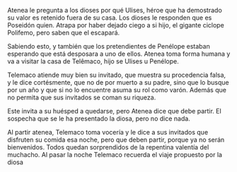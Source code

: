 Atenea le pregunta a los dioses por qué Ulises, héroe que ha demostrado su valor es retenido fuera de su casa. Los dioses le responden que es Poseidón quien. Atrapa por haber dejado ciego a si hijo, el gigante ciclope Polifemo, pero saben que el escapará.

Sabiendo esto, y también que los pretendientes de Penélope estaban  esperando que está desposara a uno de ellos. Atenea toma forma humana y va a visitar la casa de Telêmaco, hijo se Ulises u Penélope.

Telemaco atiende muy bien su invitado, que muestra su procedencia falsa, y le dice cortésmente, que no de por muerto a su padre, sino que lo busque por un año y que si no lo encuentre asuma su rol como varón. Además que no permita que sus invitados se coman su riqueza.

Este invita a su huésped a quedarse, pero Atenea dice que debe partir. El sospecha que se le ha presentado la diosa, pero no dice nada.

Al partir atenea, Telemaco toma vocería y le dice a sus invitados que disfruten su comida esa noche, pero que deben partir, porque ya no serán bienvenidos. Todos quedan sorprendidos de la repentina valentía del muchacho. Al pasar la noche Telemaco recuerda el viaje propuesto por la diosa
